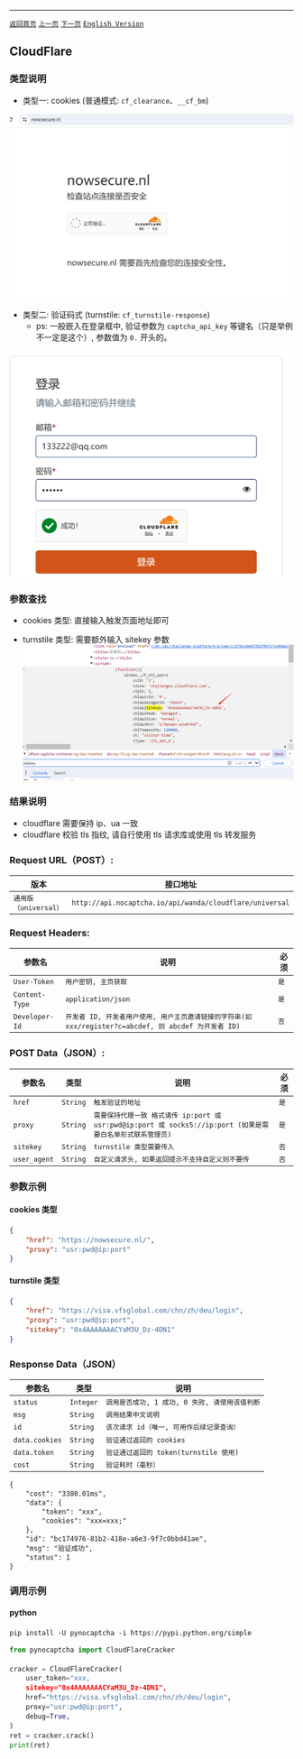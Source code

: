 ------

[`返回首页`](../README.md)    [`上一页`](recaptcha_app.md)      [`下一页`](incapsula.md) [`English Version`](../en-US/cloudflare.md)

## CloudFlare

### 类型说明

* 类型一: cookies (普通模式: `cf_clearance`、`__cf_bm`)

![cookies样例](/images/cloudflare/cookies.png)

* 类型二: 验证码式 (turnstile: `cf_turnstile-response`)
    * ps: 一般嵌入在登录框中, 验证参数为 `captcha_api_key` 等键名（只是举例不一定是这个）, 参数值为 `0.` 开头的。

![验证码式样例](/images/cloudflare/captcha.png)

### 参数查找

* cookies 类型: 直接输入触发页面地址即可

* turnstile 类型: 需要额外输入 sitekey 参数
![sitekey](/images/cloudflare/sitekey.png)

### 结果说明

* cloudflare 需要保持 ip、ua 一致
* cloudflare 校验 tls 指纹, 请自行使用 tls 请求库或使用 tls 转发服务

### Request URL（POST）:

| 版本                | 接口地址                                                     |
|-------------------|----------------------------------------------------------|
| `通用版（universal）`  | `http://api.nocaptcha.io/api/wanda/cloudflare/universal`  |

### Request Headers:

| 参数名            | 说明                                                                         | 必须  |
|----------------|----------------------------------------------------------------------------|-----|
| `User-Token`   | `用户密钥, 主页获取`                                                               | `是` |
| `Content-Type` | `application/json`                                                         | `是` |
| `Developer-Id` | `开发者 ID, 开发者用户使用, 用户主页邀请链接的字符串(如 xxx/register?c=abcdef, 则 abcdef 为开发者 ID)` | `否` |

### POST Data（JSON）:

| 参数名        | 类型        | 说明                                                                             | 必须  |
|------------|-----------|--------------------------------------------------------------------------------|-----|
| `href`  | `String`  | `触发验证的地址`                                           | `是` |
| `proxy`    | `String`  | `需要保持代理一致 格式请传 ip:port 或 usr:pwd@ip:port 或 socks5://ip:port (如果是需要白名单形式联系管理员)` | `是` |
| `sitekey`       | `String`  | `turnstile 类型需要传入`                                         | `否` |
| `user_agent` | `String` | `自定义请求头, 如果返回提示不支持自定义则不要传`                            | `否` |

### 参数示例

#### cookies 类型

```json
{
    "href": "https://nowsecure.nl/",
    "proxy": "usr:pwd@ip:port"
}

```

#### turnstile 类型
```json
{
    "href": "https://visa.vfsglobal.com/chn/zh/deu/login",
    "proxy": "usr:pwd@ip:port",
    "sitekey": "0x4AAAAAAACYaM3U_Dz-4DN1"
}
```


### Response Data（JSON）

| 参数名          | 类型        | 说明                            |
|--------------|-----------|-------------------------------|
| `status`     | `Integer` | `调用是否成功, 1 成功, 0 失败, 请使用该值判断` |
| `msg`        | `String`  | `调用结果中文说明`                    |
| `id`         | `String`  | `该次请求 id（唯一, 可用作后续记录查询）`      |
| `data.cookies` | `String`  | `验证通过返回的 cookies`          |
| `data.token` | `String`  | `验证通过返回的 token(turnstile 使用)`               |
| `cost`       | `String`  | `验证耗时（毫秒）`                    |


```
{
    "cost": "3380.01ms",
    "data": {
        "token": "xxx",
        "cookies": "xxx=xxx;"
    },
    "id": "bc174976-81b2-418e-a6e3-9f7c0bbd41ae",
    "msg": "验证成功",
    "status": 1
}
```

### 调用示例

#### python

```shell
pip install -U pynocaptcha -i https://pypi.python.org/simple
```

```python
from pynocaptcha import CloudFlareCracker

cracker = CloudFlareCracker(
    user_token="xxx,
    sitekey="0x4AAAAAAACYaM3U_Dz-4DN1",
    href="https://visa.vfsglobal.com/chn/zh/deu/login",
    proxy="usr:pwd@ip:port",
    debug=True,
)
ret = cracker.crack()
print(ret)
```